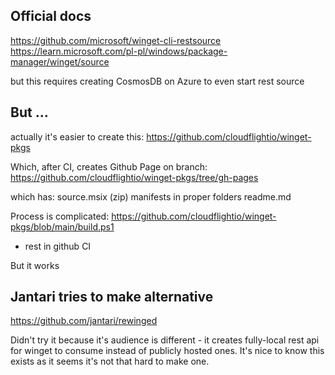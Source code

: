 ## Official docs

https://github.com/microsoft/winget-cli-restsource
https://learn.microsoft.com/pl-pl/windows/package-manager/winget/source

but this requires creating CosmosDB on Azure to even start rest source

## But ...
actually it's easier to create this:
https://github.com/cloudflightio/winget-pkgs

Which, after CI, creates Github Page on branch:
https://github.com/cloudflightio/winget-pkgs/tree/gh-pages

which has:
source.msix (zip)
manifests in proper folders
readme.md

Process is complicated:
https://github.com/cloudflightio/winget-pkgs/blob/main/build.ps1
+ rest in github CI

But it works

## Jantari tries to make alternative

https://github.com/jantari/rewinged

Didn't try it because it's audience is different - it creates
fully-local rest api for winget to consume instead of publicly hosted ones. It's nice to know this exists as it seems it's not that hard
to make one.